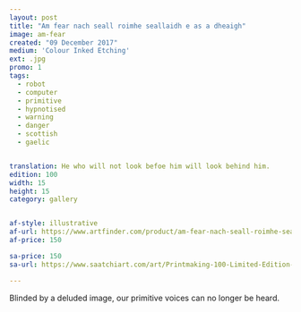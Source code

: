 ```yaml
---
layout: post
title: "Am fear nach seall roimhe seallaidh e as a dheaigh"
image: am-fear
created: "09 December 2017"
medium: 'Colour Inked Etching'
ext: .jpg
promo: 1
tags:
  - robot
  - computer
  - primitive
  - hypnotised
  - warning
  - danger
  - scottish
  - gaelic


translation: He who will not look befoe him will look behind him.
edition: 100
width: 15
height: 15
category: gallery


af-style: illustrative
af-url: https://www.artfinder.com/product/am-fear-nach-seall-roimhe-seallaidh-e-as-a-dheaigh-81a9/#/
af-price: 150

sa-price: 150
sa-url: https://www.saatchiart.com/art/Printmaking-100-Limited-Edition-1-of-100/19454/3963143/view

---
```


Blinded by a deluded image, our primitive voices can no longer be heard.
